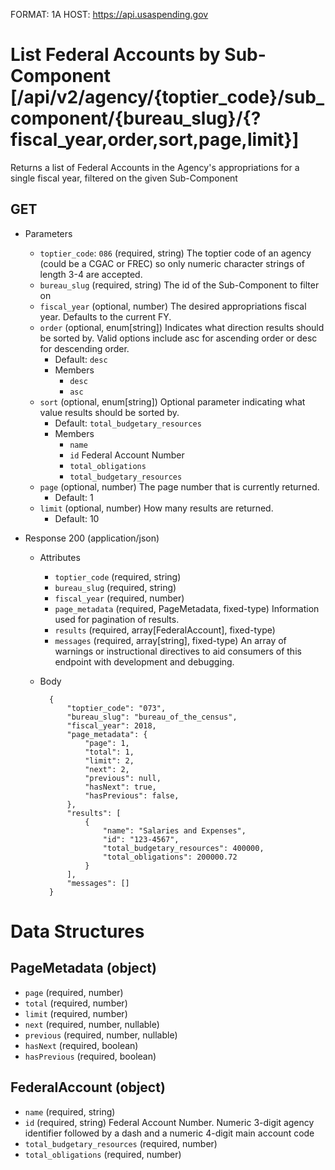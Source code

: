 FORMAT: 1A
HOST: https://api.usaspending.gov

# List Federal Accounts by Sub-Component [/api/v2/agency/{toptier_code}/sub_component/{bureau_slug}/{?fiscal_year,order,sort,page,limit}]

Returns a list of Federal Accounts in the Agency's appropriations for a single fiscal year, filtered on the given Sub-Component

## GET

+ Parameters
    + `toptier_code`: `086` (required, string)
        The toptier code of an agency (could be a CGAC or FREC) so only numeric character strings of length 3-4 are accepted.
    + `bureau_slug` (required, string) The id of the Sub-Component to filter on
    + `fiscal_year` (optional, number)
        The desired appropriations fiscal year. Defaults to the current FY.
    + `order` (optional, enum[string])
        Indicates what direction results should be sorted by. Valid options include asc for ascending order or desc for descending order.
        + Default: `desc`
        + Members
            + `desc`
            + `asc`
    + `sort` (optional, enum[string])
        Optional parameter indicating what value results should be sorted by.
        + Default: `total_budgetary_resources`
        + Members
            + `name`
            + `id` Federal Account Number
            + `total_obligations`
            + `total_budgetary_resources`
    + `page` (optional, number)
        The page number that is currently returned.
        + Default: 1
    + `limit` (optional, number)
        How many results are returned.
        + Default: 10

+ Response 200 (application/json)
    + Attributes
        + `toptier_code` (required, string)
        + `bureau_slug` (required, string)
        + `fiscal_year` (required, number)
        + `page_metadata` (required, PageMetadata, fixed-type)
            Information used for pagination of results.
        + `results` (required, array[FederalAccount], fixed-type)
        + `messages` (required, array[string], fixed-type)
            An array of warnings or instructional directives to aid consumers of this endpoint with development and debugging.

    + Body

            {
                "toptier_code": "073",
                "bureau_slug": "bureau_of_the_census",
                "fiscal_year": 2018,
                "page_metadata": {
                    "page": 1,
                    "total": 1,
                    "limit": 2,
                    "next": 2,
                    "previous": null,
                    "hasNext": true,
                    "hasPrevious": false,
                },
                "results": [
                    {
                        "name": "Salaries and Expenses",
                        "id": "123-4567",
                        "total_budgetary_resources": 400000,
                        "total_obligations": 200000.72
                    }
                ],
                "messages": []
            }

# Data Structures

## PageMetadata (object)
+ `page` (required, number)
+ `total` (required, number)
+ `limit` (required, number)
+ `next` (required, number, nullable)
+ `previous` (required, number, nullable)
+ `hasNext` (required, boolean)
+ `hasPrevious` (required, boolean)

## FederalAccount (object)
+ `name` (required, string)
+ `id` (required, string) Federal Account Number. Numeric 3-digit agency identifier followed by a dash and a numeric 4-digit main account code
+ `total_budgetary_resources` (required, number)
+ `total_obligations` (required, number)
